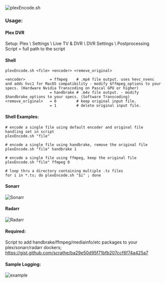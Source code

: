![plexEncode.sh](https://image.ibb.co/jmZzxH/plex_Encode_logo.png)
### Usage:
#### Plex DVR
Setup: Plex \ Settings \ Live TV & DVR \ DVR Settings \ Postprocessing Script = full path to the script
#### Shell
```
plexEncode.sh <file> <encoder> <remove_original>

<encoder>           = ffmpeg    # .mp4 file output. uses hevc_nvenc and adds hvc1 for MacOS compatibility - modify $ffmpeg_options to your specs. (Hardware Nvidia Transcoding on Pascal GPU or higher)
                    = handbrake # .m4v file output. - modify $handbrake_options to your specs. (Software Transcoding)
<remove_original>   = 0         # keep original input file.
                    = 1         # delete original input file.
```
#### Shell Examples:
```
# encode a single file using default encoder and original file handling set in script
plexEncode.sh "file"

# encode a single file using handbrake, remove the original file
plexEncode.sh "file" handbrake 1

# encode a single file using ffmpeg, keep the original file
plexEncode.sh "file" ffmpeg 0

# loop thru a directory containing multiple .ts files
for i in *.ts; do plexEncode.sh "$i" ; done
```
#### Sonarr
![Sonarr](https://image.ibb.co/f9zrcH/plex_Encode_sonarr.png)
#### Radarr
![Radarr](https://image.ibb.co/eWAKWc/plex_Encode_radarr.png)

#### Required:
Script to add handbrake/ffmpeg/mediainfo/etc packages to your plex/sonarr/radarr dockers; https://gist.github.com/scrathe/ba29e50d95f71bfb207ccf6f74a425a7

#### Sample Logging:
![example](https://image.ibb.co/igfF97/plex_Encode_example.png)
